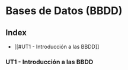 # Bases de Datos (BBDD)

## Index
- [[#UT1 - Introducción a las BBDD]]





### UT1 - Introducción a las BBDD